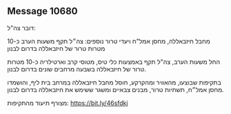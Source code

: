 ## Message 10680

דובר צה"ל:

מחבל חיזבאללה, מחסן אמל"ח ויעדי טרור נוספים: צה״ל תקף משעות הערב כ-10 מטרות טרור של חיזבאללה בדרום לבנון

החל משעות הערב, צה"ל תקף באמצעות כלי טיס, מטוסי קרב וארטילריה כ-10 מטרות טרור של חיזבאללה בשבעה מרחבים שונים בדרום לבנון. 

בתקיפות שבוצעו, מהאוויר ומהקרקע, חוסל מחבל חיזבאללה במרחב בית ליף, והושמדו מחסן אמל״ח, תשתיות טרור, מבנים צבאיים ומשגר ששימש את חיזבאללה בדרום לבנון. 

מצורף תיעוד מהתקיפות: https://bit.ly/46sfdkj

